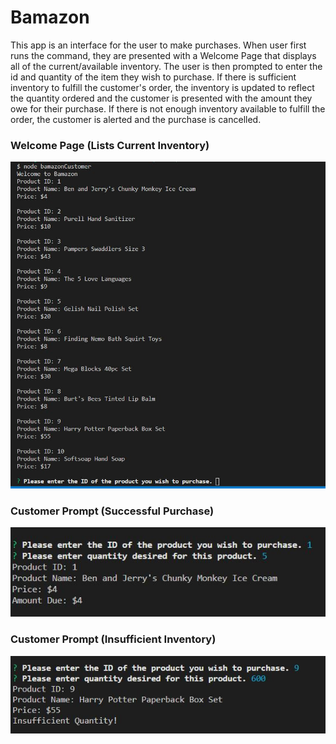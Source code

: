 # Bamazon

This app is an interface for the user to make purchases. When user first runs the command, they are presented with a Welcome Page that displays all of the current/available inventory. The user is then prompted to enter the id and quantity of the item they wish to purchase. If there is sufficient inventory to fulfill the customer's order, the inventory is updated to reflect the quantity ordered and the customer is presented with the amount they owe for their purchase. If there is not enough inventory available to fulfill the order, the customer is alerted and the purchase is cancelled. 


### Welcome Page (Lists Current Inventory)

![Image of Welcome Page](https://github.com/mcb85/Bamazon/blob/master/list-inventory.JPG)

### Customer Prompt (Successful Purchase)

![Image of Customer Prompt](https://github.com/mcb85/Bamazon/blob/master/customerPrompt.JPG)

### Customer Prompt (Insufficient Inventory)

![Image of Customer Prompt](https://github.com/mcb85/Bamazon/blob/master/customerPrompt2.JPG)



